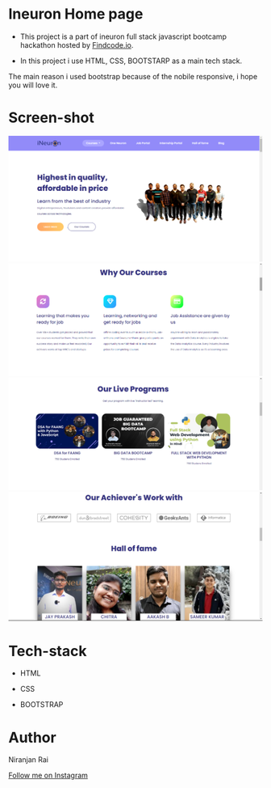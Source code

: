 # Ineuron Home page 

- This project is a part of ineuron full stack javascript bootcamp hackathon hosted by [Findcode.io](https://www.findcoder.io/).

- In this project i use HTML, CSS, BOOTSTARP as a main tech stack.

The main reason i used bootstrap because of the nobile responsive, i hope you will love it.



# Screen-shot 

![](./Images/Screenshot/SS-1.png)
![](./Images/Screenshot/SS-2.png)
![](./Images/Screenshot/SS-3.png)
![](./Images/Screenshot/SS-4.png)

# Tech-stack


- HTML

- CSS

- BOOTSTRAP








# Author
Niranjan Rai


[Follow me on Instagram](https://www.instagram.com/me.niranjan_rai/)

